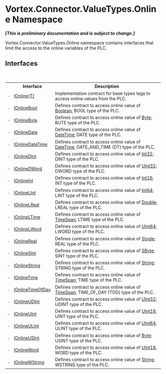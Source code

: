 # Vortex.Connector.ValueTypes.Online Namespace
 _**\[This is preliminary documentation and is subject to change.\]**_


Vortex.Connector.ValueTypes.Online namespace contains interfaces that limit the access to the online variables of the PLC.



## Interfaces
&nbsp;<table><tr><th></th><th>Interface</th><th>Description</th></tr><tr><td>![Public interface](media/pubinterface.gif "Public interface")</td><td><a href="T_Vortex_Connector_ValueTypes_Online_IOnline_1.md">IOnline(T)</a></td><td>
Implementation contract for base types tags to access online values from the PLC.</td></tr><tr><td>![Public interface](media/pubinterface.gif "Public interface")</td><td><a href="T_Vortex_Connector_ValueTypes_Online_IOnlineBool.md">IOnlineBool</a></td><td>
Defines contract to access online value of <a href="http://msdn2.microsoft.com/en-us/library/a28wyd50" target="_blank">Boolean</a>; BOOL type of the PLC.</td></tr><tr><td>![Public interface](media/pubinterface.gif "Public interface")</td><td><a href="T_Vortex_Connector_ValueTypes_Online_IOnlineByte.md">IOnlineByte</a></td><td>
Defines contract to access online value of <a href="http://msdn2.microsoft.com/en-us/library/yyb1w04y" target="_blank">Byte</a>; BUTE type of the PLC.</td></tr><tr><td>![Public interface](media/pubinterface.gif "Public interface")</td><td><a href="T_Vortex_Connector_ValueTypes_Online_IOnlineDate.md">IOnlineDate</a></td><td>
Defines contract to access online value of <a href="http://msdn2.microsoft.com/en-us/library/03ybds8y" target="_blank">DateTime</a>; DATE type of the PLC.</td></tr><tr><td>![Public interface](media/pubinterface.gif "Public interface")</td><td><a href="T_Vortex_Connector_ValueTypes_Online_IOnlineDateTime.md">IOnlineDateTime</a></td><td>
Defines contract to access online value of <a href="http://msdn2.microsoft.com/en-us/library/03ybds8y" target="_blank">DateTime</a>; DATE_AND_TIME (DT) type of the PLC.</td></tr><tr><td>![Public interface](media/pubinterface.gif "Public interface")</td><td><a href="T_Vortex_Connector_ValueTypes_Online_IOnlineDInt.md">IOnlineDInt</a></td><td>
Defines contract to access online value of <a href="http://msdn2.microsoft.com/en-us/library/td2s409d" target="_blank">Int32</a>; DINT type of the PLC.</td></tr><tr><td>![Public interface](media/pubinterface.gif "Public interface")</td><td><a href="T_Vortex_Connector_ValueTypes_Online_IOnlineDWord.md">IOnlineDWord</a></td><td>
Defines contract to access online value of <a href="http://msdn2.microsoft.com/en-us/library/ctys3981" target="_blank">UInt32</a>; DWORD type of the PLC.</td></tr><tr><td>![Public interface](media/pubinterface.gif "Public interface")</td><td><a href="T_Vortex_Connector_ValueTypes_Online_IOnlineInt.md">IOnlineInt</a></td><td>
Defines contract to access online value of <a href="http://msdn2.microsoft.com/en-us/library/e07e6fds" target="_blank">Int16</a>; INT type of the PLC.</td></tr><tr><td>![Public interface](media/pubinterface.gif "Public interface")</td><td><a href="T_Vortex_Connector_ValueTypes_Online_IOnlineLInt.md">IOnlineLInt</a></td><td>
Defines contract to access online value of <a href="http://msdn2.microsoft.com/en-us/library/6yy583ek" target="_blank">Int64</a>; LINT type of the PLC.</td></tr><tr><td>![Public interface](media/pubinterface.gif "Public interface")</td><td><a href="T_Vortex_Connector_ValueTypes_Online_IOnlineLReal.md">IOnlineLReal</a></td><td>
Defines contract to access online value of <a href="http://msdn2.microsoft.com/en-us/library/643eft0t" target="_blank">Double</a>; LREAL type of the PLC.</td></tr><tr><td>![Public interface](media/pubinterface.gif "Public interface")</td><td><a href="T_Vortex_Connector_ValueTypes_Online_IOnlineLTime.md">IOnlineLTime</a></td><td>
Defines contract to access online value of <a href="http://msdn2.microsoft.com/en-us/library/269ew577" target="_blank">TimeSpan</a>; LTIME type of the PLC.</td></tr><tr><td>![Public interface](media/pubinterface.gif "Public interface")</td><td><a href="T_Vortex_Connector_ValueTypes_Online_IOnlineLWord.md">IOnlineLWord</a></td><td>
Defines contract to access online value of <a href="http://msdn2.microsoft.com/en-us/library/06cf7918" target="_blank">UInt64</a>; LWORD type of the PLC.</td></tr><tr><td>![Public interface](media/pubinterface.gif "Public interface")</td><td><a href="T_Vortex_Connector_ValueTypes_Online_IOnlineReal.md">IOnlineReal</a></td><td>
Defines contract to access online value of <a href="http://msdn2.microsoft.com/en-us/library/3www918f" target="_blank">Single</a>; REAL type of the PLC.</td></tr><tr><td>![Public interface](media/pubinterface.gif "Public interface")</td><td><a href="T_Vortex_Connector_ValueTypes_Online_IOnlineSInt.md">IOnlineSInt</a></td><td>
Defines contract to access online value of <a href="http://msdn2.microsoft.com/en-us/library/f71b253d" target="_blank">SByte</a>; SINT type of the PLC.</td></tr><tr><td>![Public interface](media/pubinterface.gif "Public interface")</td><td><a href="T_Vortex_Connector_ValueTypes_Online_IOnlineString.md">IOnlineString</a></td><td>
Defines contract to access online value of <a href="http://msdn2.microsoft.com/en-us/library/s1wwdcbf" target="_blank">String</a>; STRING type of the PLC.</td></tr><tr><td>![Public interface](media/pubinterface.gif "Public interface")</td><td><a href="T_Vortex_Connector_ValueTypes_Online_IOnlineTime.md">IOnlineTime</a></td><td>
Defines contract to access online value of <a href="http://msdn2.microsoft.com/en-us/library/269ew577" target="_blank">TimeSpan</a>; TIME type of the PLC.</td></tr><tr><td>![Public interface](media/pubinterface.gif "Public interface")</td><td><a href="T_Vortex_Connector_ValueTypes_Online_IOnlineTimeOfDay.md">IOnlineTimeOfDay</a></td><td>
Defines contract to access online value of <a href="http://msdn2.microsoft.com/en-us/library/269ew577" target="_blank">TimeSpan</a>; TIME_OF_DAY (TOD) type of the PLC.</td></tr><tr><td>![Public interface](media/pubinterface.gif "Public interface")</td><td><a href="T_Vortex_Connector_ValueTypes_Online_IOnlineUDInt.md">IOnlineUDInt</a></td><td>
Defines contract to access online value of <a href="http://msdn2.microsoft.com/en-us/library/ctys3981" target="_blank">UInt32</a>; UDINT type of the PLC.</td></tr><tr><td>![Public interface](media/pubinterface.gif "Public interface")</td><td><a href="T_Vortex_Connector_ValueTypes_Online_IOnlineUInt.md">IOnlineUInt</a></td><td>
Defines contract to access online value of <a href="http://msdn2.microsoft.com/en-us/library/s6eyk10z" target="_blank">UInt16</a>; UINT type of the PLC.</td></tr><tr><td>![Public interface](media/pubinterface.gif "Public interface")</td><td><a href="T_Vortex_Connector_ValueTypes_Online_IOnlineULInt.md">IOnlineULInt</a></td><td>
Defines contract to access online value of <a href="http://msdn2.microsoft.com/en-us/library/06cf7918" target="_blank">UInt64</a>; ULINT type of the PLC.</td></tr><tr><td>![Public interface](media/pubinterface.gif "Public interface")</td><td><a href="T_Vortex_Connector_ValueTypes_Online_IOnlineUSInt.md">IOnlineUSInt</a></td><td>
Defines contract to access online value of <a href="http://msdn2.microsoft.com/en-us/library/yyb1w04y" target="_blank">Byte</a>; USINT type of the PLC.</td></tr><tr><td>![Public interface](media/pubinterface.gif "Public interface")</td><td><a href="T_Vortex_Connector_ValueTypes_Online_IOnlineWord.md">IOnlineWord</a></td><td>
Defines contract to access online value of <a href="http://msdn2.microsoft.com/en-us/library/s6eyk10z" target="_blank">UInt16</a>; WORD type of the PLC.</td></tr><tr><td>![Public interface](media/pubinterface.gif "Public interface")</td><td><a href="T_Vortex_Connector_ValueTypes_Online_IOnlineWString.md">IOnlineWString</a></td><td>
Defines contract to access online value of <a href="http://msdn2.microsoft.com/en-us/library/s1wwdcbf" target="_blank">String</a>; WSTRING type of the PLC.</td></tr></table>&nbsp;
